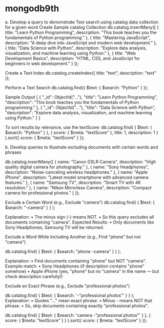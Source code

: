 # mongodb9th
a.	Develop a query to demonstrate Text search using catalog data collection for a given word
Create Sample catalog Collection
db.catalog.insertMany([
  {
    title: "Learn Python Programming",
    description: "This book teaches you the fundamentals of Python programming."
  },
  {
    title: "Mastering JavaScript",
    description: "A deep dive into JavaScript and modern web development."
  },
  {
    title: "Data Science with Python",
    description: "Explore data analysis, visualization, and machine learning using Python."
  },
  {
    title: "Web Development Basics",
    description: "HTML, CSS, and JavaScript for beginners in web development."
  }
]);

Create a Text Index
db.catalog.createIndex({
  title: "text",
  description: "text"
});





Perform a Text Search
db.catalog.find({
  $text: { $search: "Python" }
});

Sample Output
[
  {
    "_id": ObjectId("..."),
    "title": "Learn Python Programming",
    "description": "This book teaches you the fundamentals of Python programming."
  },
  {
    "_id": ObjectId("..."),
    "title": "Data Science with Python",
    "description": "Explore data analysis, visualization, and machine learning using Python."
  }
]

To sort results by relevance, use the textScore:
db.catalog.find(
  { $text: { $search: "Python" } },
  { score: { $meta: "textScore" }, title: 1, description: 1 }
).sort({ score: { $meta: "textScore" } });

 

b.	Develop queries to illustrate excluding documents with certain words and phrases

db.catalog.insertMany([
  { name: "Canon DSLR Camera", description: "High quality digital camera for photography." },
  { name: "Sony Headphones", description: "Noise-canceling wireless headphones." },
  { name: "Apple iPhone", description: "Latest model smartphone with advanced camera features." },
  { name: "Samsung TV", description: "Smart TV with 4K resolution." },
  { name: "Nikon Mirrorless Camera", description: "Compact camera for professional photos." }
]);


Exclude a Certain Word (e.g., Exclude "camera")
db.catalog.find(
  { $text: { $search: "-camera" } }
);

Explanation:
•	The minus sign (-) means NOT.
•	So this query excludes all documents containing "camera".
Expected Results:
•	Only documents like Sony Headphones, Samsung TV will be returned.

Exclude a Word While Including Another (e.g., Find "phone" but not "camera")

db.catalog.find(
  { $text: { $search: "phone -camera" } }
);

Explanation:
•	Find documents containing "phone" but NOT "camera".
Example match:
•	Sony Headphones (if description contains "phone" somehow)
•	Apple iPhone (yes, "phone" but no "camera" in the name — but check description carefully!)


Exclude an Exact Phrase (e.g., Exclude "professional photos")

db.catalog.find(
  { $text: { $search: '-"professional photos"' } }
);
Explanation:
•	Quotes "..." mean exact phrase.
•	Minus - means NOT that phrase.
•	So, skip documents containing exactly "professional photos".

db.catalog.find(
  { $text: { $search: 'camera -"professional photos"' } },
  { score: { $meta: "textScore" } }
).sort({ score: { $meta: "textScore" } });

 



